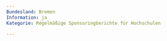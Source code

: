 ```yaml
---
Bundesland: Bremen
Information: ja
Kategorie: Regelmäßige Sponsoring­berichte für Hochschulen

---
```

